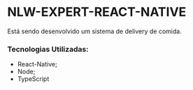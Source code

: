 # NLW-EXPERT-REACT-NATIVE

Está sendo desenvolvido um sistema de delivery de comida.

### Tecnologias Utilizadas:
- React-Native;
- Node;
- TypeScript